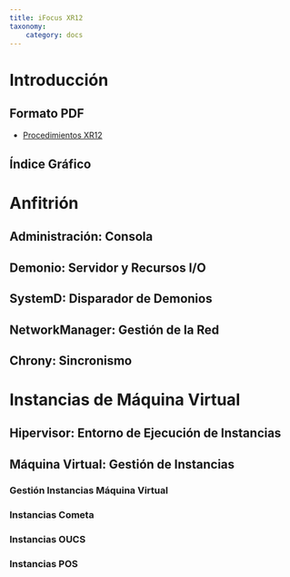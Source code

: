 ```yaml
---
title: iFocus XR12
taxonomy:
    category: docs
---
```


# Introducción
## Formato PDF
+ [Procedimientos XR12](procedimientos.pdf?target=_blank)

## Índice Gráfico

# Anfitrión

## Administración: Consola

## Demonio: Servidor y Recursos I/O

## SystemD: Disparador de Demonios

## NetworkManager: Gestión de la Red

## Chrony: Sincronismo

# Instancias de Máquina Virtual

## Hipervisor: Entorno de Ejecución de Instancias

## Máquina Virtual: Gestión de Instancias

### Gestión Instancias Máquina Virtual

### Instancias Cometa

### Instancias OUCS

### Instancias POS


